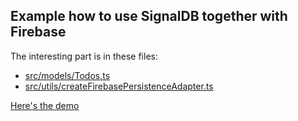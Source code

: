 ## Example how to use SignalDB together with Firebase

The interesting part is in these files:
* [src/models/Todos.ts](https://github.com/maxnowack/signaldb/blob/main/examples/firebase/src/models/Todos.ts)
* [src/utils/createFirebasePersistenceAdapter.ts](https://github.com/maxnowack/signaldb/blob/main/examples/firebase/src/utils/createFirebasePersistenceAdapter.ts)


[Here's the demo](https://signaldb.js.org/examples/firebase/)
